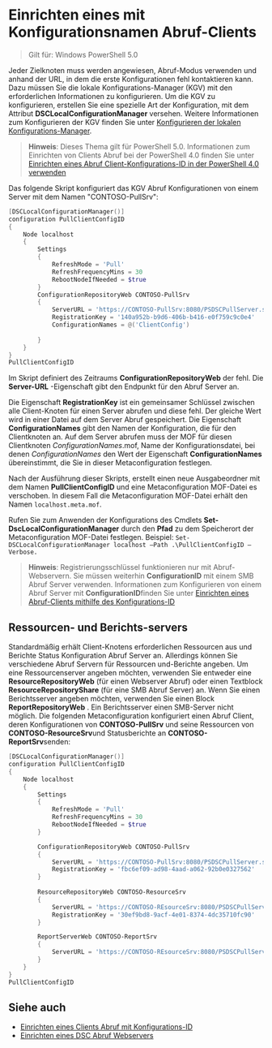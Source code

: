# Einrichten eines mit Konfigurationsnamen Abruf-Clients

> Gilt für: Windows PowerShell 5.0

Jeder Zielknoten muss werden angewiesen, Abruf-Modus verwenden und anhand der URL, in dem die erste Konfigurationen fehl kontaktieren kann. Dazu müssen Sie die lokale Konfigurations-Manager (KGV) mit den erforderlichen Informationen zu konfigurieren. Um die KGV zu konfigurieren, erstellen Sie eine spezielle Art der Konfiguration, mit dem Attribut **DSCLocalConfigurationManager** versehen. Weitere Informationen zum Konfigurieren der KGV finden Sie unter [Konfigurieren der lokalen Konfigurations-Manager](metaConfig.md).

> **Hinweis**: Dieses Thema gilt für PowerShell 5.0. Informationen zum Einrichten von Clients Abruf bei der PowerShell 4.0 finden Sie unter [Einrichten eines Abruf Client-Konfigurations-ID in der PowerShell 4.0 verwenden](pullClientConfigID4.md)

Das folgende Skript konfiguriert das KGV Abruf Konfigurationen von einem Server mit dem Namen "CONTOSO-PullSrv":

```powershell
[DSCLocalConfigurationManager()]
configuration PullClientConfigID
{
    Node localhost
    {
        Settings
        {
            RefreshMode = 'Pull'
            RefreshFrequencyMins = 30 
            RebootNodeIfNeeded = $true
        }
        ConfigurationRepositoryWeb CONTOSO-PullSrv
        {
            ServerURL = 'https://CONTOSO-PullSrv:8080/PSDSCPullServer.svc'
            RegistrationKey = '140a952b-b9d6-406b-b416-e0f759c9c0e4'
            ConfigurationNames = @('ClientConfig')
            
        }      
    }
}
PullClientConfigID
```

Im Skript definiert des Zeitraums **ConfigurationRepositoryWeb** der fehl. Die **Server-URL** -Eigenschaft gibt den Endpunkt für den Abruf Server an.

Die Eigenschaft **RegistrationKey** ist ein gemeinsamer Schlüssel zwischen alle Client-Knoten für einen Server abrufen und diese fehl. Der gleiche Wert wird in einer Datei auf dem Server Abruf gespeichert. Die Eigenschaft **ConfigurationNames** gibt den Namen der Konfiguration, die für den Clientknoten an. Auf dem Server abrufen muss der MOF für diesen Clientknoten *ConfigurationNames*.mof, Name der Konfigurationsdatei, bei denen *ConfigurationNames* den Wert der Eigenschaft **ConfigurationNames** übereinstimmt, die Sie in dieser Metaconfiguration festlegen.

Nach der Ausführung dieser Skripts, erstellt einen neue Ausgabeordner mit dem Namen **PullClientConfigID** und eine Metaconfiguration MOF-Datei es verschoben. In diesem Fall die Metaconfiguration MOF-Datei erhält den Namen `localhost.meta.mof`.

Rufen Sie zum Anwenden der Konfigurations des Cmdlets **Set-DscLocalConfigurationManager** durch den **Pfad** zu dem Speicherort der Metaconfiguration MOF-Datei festlegen. Beispiel: `Set-DSCLocalConfigurationManager localhost –Path .\PullClientConfigID –Verbose.`

> **Hinweis**: Registrierungsschlüssel funktionieren nur mit Abruf-Webservern. Sie müssen weiterhin **ConfigurationID** mit einem SMB Abruf Server verwenden. Informationen zum Konfigurieren von einem Abruf Server mit **ConfigurationID**finden Sie unter [Einrichten eines Abruf-Clients mithilfe des Konfigurations-ID](pullClientConfigID.md)

## Ressourcen- und Berichts-servers

Standardmäßig erhält Client-Knotens erforderlichen Ressourcen aus und Berichte Status Konfiguration Abruf Server an. Allerdings können Sie verschiedene Abruf Servern für Ressourcen und-Berichte angeben.
Um eine Ressourcenserver angeben möchten, verwenden Sie entweder eine **ResourceRepositoryWeb** (für einen Webserver Abruf) oder einen Textblock **ResourceRepositoryShare** (für eine SMB Abruf Server) an.
Wenn Sie einen Berichtsserver angeben möchten, verwenden Sie einen Block **ReportRepositoryWeb** . Ein Berichtsserver einen SMB-Server nicht möglich.
Die folgenden Metaconfiguration konfiguriert einen Abruf Client, deren Konfigurationen von **CONTOSO-PullSrv** und seine Ressourcen von **CONTOSO-ResourceSrv**und Statusberichte an **CONTOSO-ReportSrv**senden:

```powershell
[DSCLocalConfigurationManager()]
configuration PullClientConfigID
{
    Node localhost
    {
        Settings
        {
            RefreshMode = 'Pull'
            RefreshFrequencyMins = 30 
            RebootNodeIfNeeded = $true
        }

        ConfigurationRepositoryWeb CONTOSO-PullSrv
        {
            ServerURL = 'https://CONTOSO-PullSrv:8080/PSDSCPullServer.svc'
            RegistrationKey = 'fbc6ef09-ad98-4aad-a062-92b0e0327562'
        }
        
        ResourceRepositoryWeb CONTOSO-ResourceSrv
        {
            ServerURL = 'https://CONTOSO-REsourceSrv:8080/PSDSCPullServer.svc'
            RegistrationKey = '30ef9bd8-9acf-4e01-8374-4dc35710fc90'
        }

        ReportServerWeb CONTOSO-ReportSrv
        {
            ServerURL = 'https://CONTOSO-REsourceSrv:8080/PSDSCPullServer.svc'
        }
    }
}
PullClientConfigID
```

## Siehe auch

* [Einrichten eines Clients Abruf mit Konfigurations-ID](pullClientConfigID.md)
* [Einrichten eines DSC Abruf Webservers](pullServer.md)
